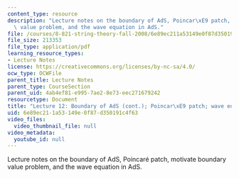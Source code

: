 ```yaml
---
content_type: resource
description: "Lecture notes on the boundary of AdS, Poincar\xE9 patch, motivate boundary\
  \ value problem, and the wave equation in AdS."
file: /courses/8-821-string-theory-fall-2008/6e89ec211a53149e0f87d350191c4f63_lecture12.pdf
file_size: 213353
file_type: application/pdf
learning_resource_types:
- Lecture Notes
license: https://creativecommons.org/licenses/by-nc-sa/4.0/
ocw_type: OCWFile
parent_title: Lecture Notes
parent_type: CourseSection
parent_uid: 4ab4ef81-e995-7ae2-8e73-eec271679242
resourcetype: Document
title: "Lecture 12: Boundary of AdS (cont.); Poincar\xE9 patch; wave equation in AdS"
uid: 6e89ec21-1a53-149e-0f87-d350191c4f63
video_files:
  video_thumbnail_file: null
video_metadata:
  youtube_id: null
---
```

Lecture notes on the boundary of AdS, Poincaré patch, motivate boundary value problem, and the wave equation in AdS.